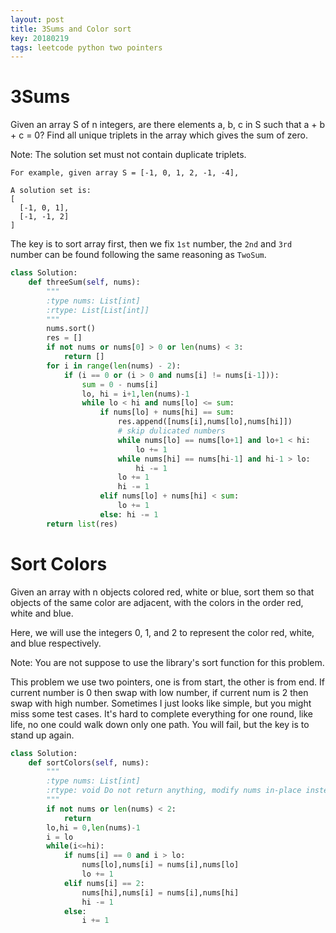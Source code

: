 ```yaml
---
layout: post
title: 3Sums and Color sort
key: 20180219
tags: leetcode python two pointers
---
```


# 3Sums
Given an array S of n integers, are there elements a, b, c in S such that a + b + c = 0? Find all unique triplets in the array which gives the sum of zero.

Note: The solution set must not contain duplicate triplets.
```
For example, given array S = [-1, 0, 1, 2, -1, -4],

A solution set is:
[
  [-1, 0, 1],
  [-1, -1, 2]
]
```

The key is to sort array first, then we fix `1st` number, the `2nd` and `3rd` number can be found following the same reasoning as `TwoSum`. 

```python
class Solution:
    def threeSum(self, nums):
        """
        :type nums: List[int]
        :rtype: List[List[int]]
        """
        nums.sort()
        res = []
        if not nums or nums[0] > 0 or len(nums) < 3:
            return []
        for i in range(len(nums) - 2):
            if (i == 0 or (i > 0 and nums[i] != nums[i-1])):
                sum = 0 - nums[i]
                lo, hi = i+1,len(nums)-1
                while lo < hi and nums[lo] <= sum:
                    if nums[lo] + nums[hi] == sum:
                        res.append([nums[i],nums[lo],nums[hi]])
                        # skip dulicated numbers
                        while nums[lo] == nums[lo+1] and lo+1 < hi:
                            lo += 1
                        while nums[hi] == nums[hi-1] and hi-1 > lo:
                            hi -= 1
                        lo += 1
                        hi -= 1
                    elif nums[lo] + nums[hi] < sum:
                        lo += 1
                    else: hi -= 1
        return list(res)
```

# Sort Colors

Given an array with n objects colored red, white or blue, sort them so that objects of the same color are adjacent, with the colors in the order red, white and blue.

Here, we will use the integers 0, 1, and 2 to represent the color red, white, and blue respectively.

Note:
You are not suppose to use the library's sort function for this problem.

This problem we use two pointers, one is from start, the other is from end. If current number is 0 then swap with low number, if current num is 2 then swap with high number. Sometimes I just looks like simple, but you might miss some test cases. It's hard to complete everything for one round, like life, no one could walk down only one path. You will fail, but the key is to stand up again.

```python
class Solution:
    def sortColors(self, nums):
        """
        :type nums: List[int]
        :rtype: void Do not return anything, modify nums in-place instead.
        """
        if not nums or len(nums) < 2:
            return
        lo,hi = 0,len(nums)-1
        i = lo
        while(i<=hi):
            if nums[i] == 0 and i > lo:
                nums[lo],nums[i] = nums[i],nums[lo]
                lo += 1
            elif nums[i] == 2:
                nums[hi],nums[i] = nums[i],nums[hi]
                hi -= 1
            else:
                i += 1
```


